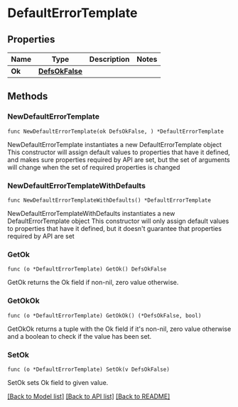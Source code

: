 # DefaultErrorTemplate

## Properties

Name | Type | Description | Notes
------------ | ------------- | ------------- | -------------
**Ok** | [**DefsOkFalse**](DefsOkFalse.md) |  | 

## Methods

### NewDefaultErrorTemplate

`func NewDefaultErrorTemplate(ok DefsOkFalse, ) *DefaultErrorTemplate`

NewDefaultErrorTemplate instantiates a new DefaultErrorTemplate object
This constructor will assign default values to properties that have it defined,
and makes sure properties required by API are set, but the set of arguments
will change when the set of required properties is changed

### NewDefaultErrorTemplateWithDefaults

`func NewDefaultErrorTemplateWithDefaults() *DefaultErrorTemplate`

NewDefaultErrorTemplateWithDefaults instantiates a new DefaultErrorTemplate object
This constructor will only assign default values to properties that have it defined,
but it doesn't guarantee that properties required by API are set

### GetOk

`func (o *DefaultErrorTemplate) GetOk() DefsOkFalse`

GetOk returns the Ok field if non-nil, zero value otherwise.

### GetOkOk

`func (o *DefaultErrorTemplate) GetOkOk() (*DefsOkFalse, bool)`

GetOkOk returns a tuple with the Ok field if it's non-nil, zero value otherwise
and a boolean to check if the value has been set.

### SetOk

`func (o *DefaultErrorTemplate) SetOk(v DefsOkFalse)`

SetOk sets Ok field to given value.



[[Back to Model list]](../README.md#documentation-for-models) [[Back to API list]](../README.md#documentation-for-api-endpoints) [[Back to README]](../README.md)


